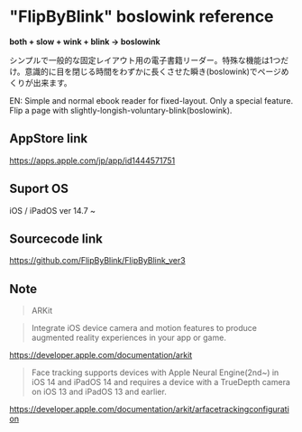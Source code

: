 # "FlipByBlink" boslowink reference


__both + slow + wink + blink → boslowink__


シンプルで一般的な固定レイアウト用の電子書籍リーダー。特殊な機能は1つだけ。意識的に目を閉じる時間をわずかに長くさせた瞬き(boslowink)でページめくりが出来ます。

EN: Simple and normal ebook reader for fixed-layout. Only a special feature. Flip a page with slightly-longish-voluntary-blink(boslowink).


## AppStore link

https://apps.apple.com/jp/app/id1444571751


## Suport OS

iOS / iPadOS ver 14.7 ~


## Sourcecode link

https://github.com/FlipByBlink/FlipByBlink_ver3


## Note

> ARKit

> Integrate iOS device camera and motion features to produce augmented reality experiences in your app or game.

https://developer.apple.com/documentation/arkit

> Face tracking supports devices with Apple Neural Engine(2nd~) in iOS 14 and iPadOS 14 and requires a device with a TrueDepth camera on iOS 13 and iPadOS 13 and earlier.

https://developer.apple.com/documentation/arkit/arfacetrackingconfiguration

